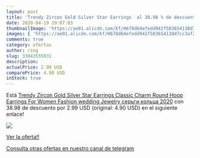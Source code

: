 ```yaml
---
layout: post
title: 'Trendy Zircon Gold Silver Star Earrings  al 38.98 % de descuento'
date: 2020-04-19 19:07:03
thumbnailImage: 'https://ae01.alicdn.com/kf/H678d64efedd942f583654138d7cc3af2m/Trendy-Zircon-Gold-Silver-Star-Earrings-Classic-Charm-Round-Hoop-Earrings-For-Women-Fashion-wedding-Jewelry.jpg_350x350._SL200_.jpg'
images: [ 'https://ae01.alicdn.com/kf/H678d64efedd942f583654138d7cc3af2m/Trendy-Zircon-Gold-Silver-Star-Earrings-Classic-Charm-Round-Hoop-Earrings-For-Women-Fashion-wedding-Jewelry.jpg_350x350._SL200_.jpg' ]
comments: true
category: ofertas
author: ring
slug: 33043555031
description:
actualPrice: 2.99 USD
comparePrice: 4.90 USD
inStock: true
---
```


Está [Trendy Zircon Gold Silver Star Earrings Classic Charm Round Hoop Earrings For Women Fashion wedding  Jewelry серьги кольца 2020](https://www.amazon.com/dp/33043555031/?tag=redken08-20) con 38.98 de descuento por 2.99 USD (original: 4.90 USD) en el siguiente enlace!

[![](https://ae01.alicdn.com/kf/H678d64efedd942f583654138d7cc3af2m/Trendy-Zircon-Gold-Silver-Star-Earrings-Classic-Charm-Round-Hoop-Earrings-For-Women-Fashion-wedding-Jewelry.jpg_350x350._SL200_.jpg)](https://www.amazon.com/dp/33043555031/?tag=redken08-20)

[Ver la oferta!!](https://www.amazon.com/dp/33043555031/?tag=redken08-20)

[Consulta otras ofertas en nuestro canal de telegram](https://t.me/s/ofertas25)

